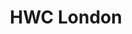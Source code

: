 ---
title: HWC London
tags: meetup
start: 2018-09-19T19:00:00+00:00
end: 2018-09-19T20:30:00+00:00
venue: thehub-coventgarden
tito: 2018-09-19
photo: 2018-09-19.jpg
requirements: "<p>Join us anytime from 18:30 onwards at Proven Dough cafe below Hub by Premier Inn hotel in Covent Garden. The main event starts at 19:00. No need to check-in at the venue just look out for <a href='https://calumryan.com'>Calum Ryan</a>, the organiser, usually sitting towards the back of the cafe with HWC printouts on the table.</p><p>There are a few different ways you can register for Homebrew Website Club London:</p>"
description: "Demos of personal websites and the opportunity to create, update or experiment on your personal website"
attendees:
- https://ohhelloana.blog
- https://calumryan.com/
- https://doubleloop.net/
---